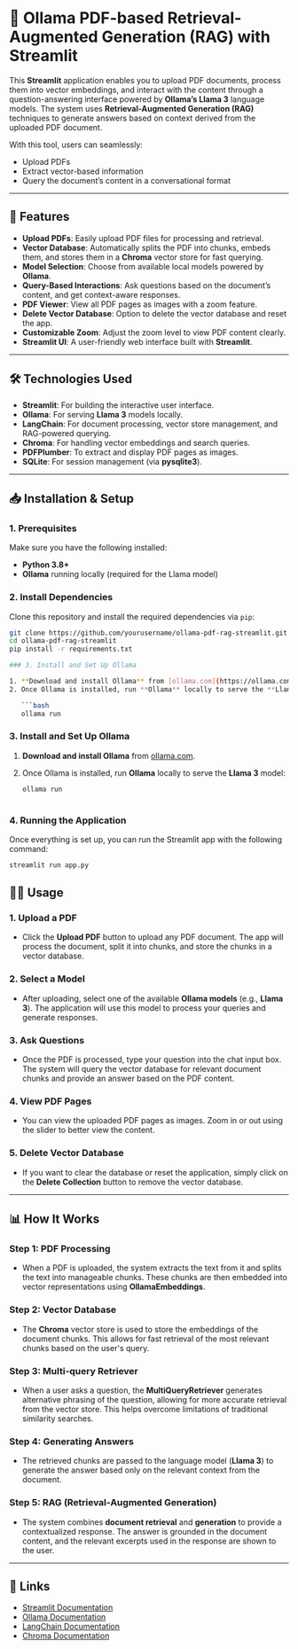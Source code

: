# 🎈 Ollama PDF-based Retrieval-Augmented Generation (RAG) with Streamlit

This **Streamlit** application enables you to upload PDF documents, process them into vector embeddings, and interact with the content through a question-answering interface powered by **Ollama’s Llama 3** language models. The system uses **Retrieval-Augmented Generation (RAG)** techniques to generate answers based on context derived from the uploaded PDF document.

With this tool, users can seamlessly:
- Upload PDFs
- Extract vector-based information
- Query the document’s content in a conversational format

---

## 🚀 Features

- **Upload PDFs**: Easily upload PDF files for processing and retrieval.
- **Vector Database**: Automatically splits the PDF into chunks, embeds them, and stores them in a **Chroma** vector store for fast querying.
- **Model Selection**: Choose from available local models powered by **Ollama**.
- **Query-Based Interactions**: Ask questions based on the document’s content, and get context-aware responses.
- **PDF Viewer**: View all PDF pages as images with a zoom feature.
- **Delete Vector Database**: Option to delete the vector database and reset the app.
- **Customizable Zoom**: Adjust the zoom level to view PDF content clearly.
- **Streamlit UI**: A user-friendly web interface built with **Streamlit**.

---

## 🛠️ Technologies Used

- **Streamlit**: For building the interactive user interface.
- **Ollama**: For serving **Llama 3** models locally.
- **LangChain**: For document processing, vector store management, and RAG-powered querying.
- **Chroma**: For handling vector embeddings and search queries.
- **PDFPlumber**: To extract and display PDF pages as images.
- **SQLite**: For session management (via **pysqlite3**).

---

## 📥 Installation & Setup

### 1. Prerequisites

Make sure you have the following installed:

- **Python 3.8+**
- **Ollama** running locally (required for the Llama model)

### 2. Install Dependencies

Clone this repository and install the required dependencies via `pip`:

```bash
git clone https://github.com/yourusername/ollama-pdf-rag-streamlit.git
cd ollama-pdf-rag-streamlit
pip install -r requirements.txt

### 3. Install and Set Up Ollama

1. **Download and install Ollama** from [ollama.com](https://ollama.com/).
2. Once Ollama is installed, run **Ollama** locally to serve the **Llama 3** model:

   ```bash
   ollama run

```
### 3. Install and Set Up Ollama

1. **Download and install Ollama** from [ollama.com](https://ollama.com/).
2. Once Ollama is installed, run **Ollama** locally to serve the **Llama 3** model:

   ```bash
   ollama run
  

### 4. Running the Application

Once everything is set up, you can run the Streamlit app with the following command:

```bash
streamlit run app.py
```
## 🧑‍💻 Usage

### 1. Upload a PDF
- Click the **Upload PDF** button to upload any PDF document. The app will process the document, split it into chunks, and store the chunks in a vector database.

### 2. Select a Model
- After uploading, select one of the available **Ollama models** (e.g., **Llama 3**). The application will use this model to process your queries and generate responses.

### 3. Ask Questions
- Once the PDF is processed, type your question into the chat input box. The system will query the vector database for relevant document chunks and provide an answer based on the PDF content.

### 4. View PDF Pages
- You can view the uploaded PDF pages as images. Zoom in or out using the slider to better view the content.

### 5. Delete Vector Database
- If you want to clear the database or reset the application, simply click on the **Delete Collection** button to remove the vector database.

---

## 📊 How It Works

### **Step 1: PDF Processing**
- When a PDF is uploaded, the system extracts the text from it and splits the text into manageable chunks. These chunks are then embedded into vector representations using **OllamaEmbeddings**.

### **Step 2: Vector Database**
- The **Chroma** vector store is used to store the embeddings of the document chunks. This allows for fast retrieval of the most relevant chunks based on the user's query.

### **Step 3: Multi-query Retriever**
- When a user asks a question, the **MultiQueryRetriever** generates alternative phrasing of the question, allowing for more accurate retrieval from the vector store. This helps overcome limitations of traditional similarity searches.

### **Step 4: Generating Answers**
- The retrieved chunks are passed to the language model (**Llama 3**) to generate the answer based only on the relevant context from the document.

### **Step 5: RAG (Retrieval-Augmented Generation)**
- The system combines **document retrieval** and **generation** to provide a contextualized response. The answer is grounded in the document content, and the relevant excerpts used in the response are shown to the user.

---




## 🔗 Links

- [Streamlit Documentation](https://docs.streamlit.io/)
- [Ollama Documentation](https://ollama.com/docs)
- [LangChain Documentation](https://langchain.com/docs/)
- [Chroma Documentation](https://www.trychroma.com/docs)
